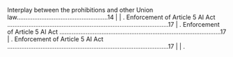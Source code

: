 Interplay between the prohibitions and other Union law....................................................14                                                                                                                                   |
| . Enforcement of Article 5 AI Act ............................................................................................17                                                                                                                 | . Enforcement of Article 5 AI Act ............................................................................................17                                                                                                                 | . Enforcement of Article 5 AI Act ............................................................................................17                                                                                                                 |
| . 